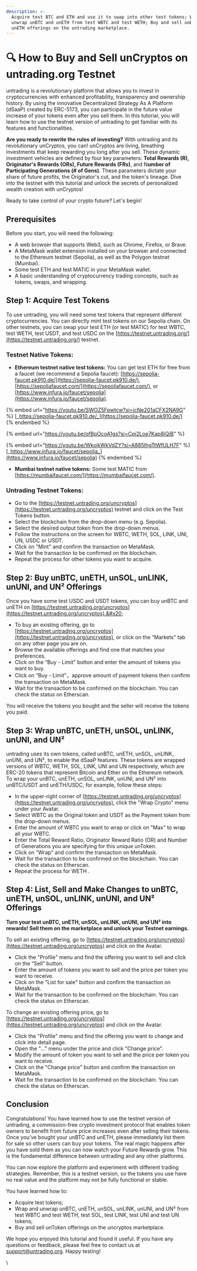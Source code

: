 ```yaml
---
description: >-
  Acquire test BTC and ETH and use it to swap into other test tokens; Wrap and
  unwrap unBTC and unETH from test WBTC and test WETH; Buy and sell unBTC and
  unETH offerings on the untrading marketplace.
---
```


# 🔍 How to Buy and Sell unCryptos on untrading.org Testnet



untrading is a revolutionary platform that allows you to invest in cryptocurrencies with enhanced profitability, transparency and ownership history. By using the innovative Decentralized Strategy As A Platform (dSaaP) created by ERC-5173, you can participate in the future value increase of your tokens even after you sell them. In this tutorial, you will learn how to use the testnet version of untrading to get familiar with its features and functionalities.

**Are you ready to rewrite the rules of investing?** With untrading and its revolutionary unCryptos, you can! unCryptos are living, breathing investments that keep rewarding you long after you sell. These dynamic investment vehicles are defined by four key parameters: **Total Rewards (R), Originator's Rewards (ORs), Future Rewards (FRs)**, and N**umber of Participating Generations (# of Gens)**. These parameters dictate your share of future profits, the Originator's cut, and the token's lineage. Dive into the testnet with this tutorial and unlock the secrets of personalized wealth creation with unCryptos!

Ready to take control of your crypto future? Let's begin!

## Prerequisites

Before you start, you will need the following:

* A web browser that supports Web3, such as Chrome, Firefox, or Brave.
* A MetaMask wallet extension installed on your browser and connected to the Ethereum testnet (Sepolia), as well as the Polygon testnet (Mumbai).
* Some test ETH and test MATIC in your MetaMask wallet.&#x20;
* A basic understanding of cryptocurrency trading concepts, such as tokens, swaps, and wrapping.

## Step 1: Acquire Test Tokens

To use untrading, you will need some test tokens that represent different cryptocurrencies. You can directly mint test tokens on our Sepolia chain. On other testnets, you can swap your test ETH (or test MATIC) for test WBTC, test WETH, test USDT, and test USDC on the [https://testnet.untrading.org/](https://testnet.untrading.org/) testnet.

### Testnet Native Tokens:

* **Ethereum testnet native test tokens:** You can get test ETH for free from a faucet (we recommend a Sepolia faucet):  [https://sepolia-faucet.pk910.de/](https://sepolia-faucet.pk910.de/), [https://sepoliafaucet.com/](https://sepoliafaucet.com/), or [https://www.infura.io/faucet/sepolia](https://www.infura.io/faucet/sepolia).



{% embed url="https://youtu.be/SWOZ5Fpwtcw?si=icNe201aCFX2NA9G" %}
[_https://sepolia-faucet.pk910.de/_](https://sepolia-faucet.pk910.de/)
{% endembed %}

{% embed url="https://youtu.be/ofBpOcoA1gs?si=Cpj2Loe7Kap8iQiB" %}

{% embed url="https://youtu.be/WkojkWkVdZY?si=A885IhgTtWfULH7F" %}
[_https://www.infura.io/faucet/sepolia_](https://www.infura.io/faucet/sepolia)
{% endembed %}

* **Mumbai testnet native tokens:** Some test MATIC from [https://mumbaifaucet.com/](https://mumbaifaucet.com/).

### Untrading Testnet Tokens:

* Go to the [https://testnet.untrading.org/uncryptos](https://testnet.untrading.org/uncryptos) testnet and click on the Test Tokens button.
* Select the blockchain from the drop-down menu (e.g. Sepolia).
* Select the desired output token from the drop-down menus.
* Follow the instructions on the screen for WBTC, WETH, SOL, LINK, UNI, UN, USDC or USDT.
* Click on "Mint" and confirm the transaction on MetaMask.
* Wait for the transaction to be confirmed on the blockchain.&#x20;
* Repeat the process for other tokens you want to acquire.

## Step 2: Buy unBTC, unETH, unSOL, unLINK, unUNI, and UN² Offerings

Once you have some test USDC and USDT tokens, you can buy unBTC and unETH on [https://testnet.untrading.org/uncryptos](https://testnet.untrading.org/uncryptos).&#x20;

* To buy an existing offering, go to [https://testnet.untrading.org/uncryptos](https://testnet.untrading.org/uncryptos), or click on the “Markets" tab on any other page you are on.&#x20;
* Browse the available offerings and find one that matches your preferences.
* Click on the “Buy - Limit" button and enter the amount of tokens you want to buy.
* Click on “Buy - Limit"，approve amount of payment tokens then confirm the transaction on MetaMask.
* Wait for the transaction to be confirmed on the blockchain. You can check the status on Etherscan.

You will receive the tokens you bought and the seller will receive the tokens you paid.&#x20;

## Step 3: Wrap unBTC, unETH, unSOL, unLINK, unUNI, and UN²&#x20;

untrading uses its own tokens, called unBTC, unETH, unSOL, unLINK, unUNI, and UN², to enable the dSaaP features. These tokens are wrapped versions of WBTC, WETH, SOL, LINK, UNI and UN respectively, which are ERC-20 tokens that represent Bitcoin and Ether on the Ethereum network. To wrap your unBTC, unETH, unSOL, unLINK, unUNI, and UN² into unBTC/USDT and unETH/USDC, for example, follow these steps:

* In the upper-right corner of [https://testnet.untrading.org/uncryptos](https://testnet.untrading.org/uncryptos), click the "Wrap Crypto" menu under your Avatar.
* Select WBTC as the Original token and  USDT as the Payment token from the drop-down menus.
* Enter the amount of WBTC you want to wrap or click on "Max" to wrap all your WBTC.
* Enter the Total Reward Ratio, Originator Reward Ratio (OR) and Number of Generations you are specifying for this unique unToken.&#x20;
* Click on "Wrap" and confirm the transaction on MetaMask.
* Wait for the transaction to be confirmed on the blockchain. You can check the status on Etherscan.
* Repeat the process for WETH .

## Step 4: List, Sell and Make Changes to unBTC, unETH, unSOL, unLINK, unUNI, and UN² Offerings

**Turn your test unBTC, unETH, unSOL, unLINK, unUNI, and UN² into rewards! Sell them on the marketplace and unlock your Testnet earnings.**

To sell an existing offering, go to [https://testnet.untrading.org/uncryptos](https://testnet.untrading.org/uncryptos) and click on the Avatar.

* Click the "Profile" menu and find the offering you want to sell and click on the “Sell” button.
* Enter the amount of tokens you want to sell and the price per token you want to receive.
* Click on the "List for sale" button and confirm the transaction on MetaMask.
* Wait for the transaction to be confirmed on the blockchain. You can check the status on Etherscan.

To change an existing offering price, go to [https://testnet.untrading.org/uncryptos](https://testnet.untrading.org/uncryptos) and click on the Avatar.

* Click the "Profile" menu and find the offering you want to change and click into detail page.
* Open the "..." menu under the price and click "Change price".
* Modify the amount of token you want to sell and the price per token you want to receive.
* Click on the "Change price" button and confirm the transaction on MetaMask.
* Wait for the transaction to be confirmed on the blockchain. You can check the status on Etherscan.

## Conclusion

Congratulations! You have learned how to use the testnet version of untrading, a commission-free crypto investment protocol that enables token owners to benefit from future price increases even after selling their tokens. Once you’ve bought your unBTC and unETH, please immediately list them for sale so other users can buy your tokens. The real magic happens after you have sold them as you can now watch your Future Rewards grow. This is the fundamental difference between untrading and any other platforms.

You can now explore the platform and experiment with different trading strategies. Remember, this is a testnet version, so the tokens you use have no real value and the platform may not be fully functional or stable.&#x20;

You have learned how to:

* Acquire test tokens;
* Wrap and unwrap unBTC, unETH, unSOL, unLINK, unUNI, and UN² from test WBTC and test WETH, test SOL, test LINK, test UNI and test UN tokens;
* Buy and sell unToken offerings on the uncryptos marketplace.

We hope you enjoyed this tutorial and found it useful. If you have any questions or feedback, please feel free to contact us at support@untrading.org. Happy testing!

\
